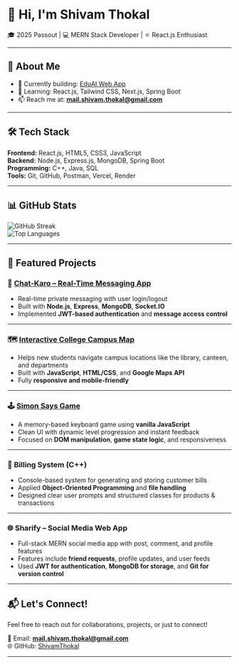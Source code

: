 <!--
**ShivamThokal/ShivamThokal** is a ✨ special ✨ repository because its `README.md` appears on your GitHub profile.
-->

# 👋 Hi, I'm Shivam Thokal

🎓 2025 Passout | 💻 MERN Stack Developer | ⚛️ React.js Enthusiast

---

## 🚀 About Me

- 🔭 Currently building: [EduAI Web App](#)
- 🌱 Learning: React.js, Tailwind CSS, Next.js, Spring Boot
- 📫 Reach me at: **mail.shivam.thokal@gmail.com**

---

## 🛠 Tech Stack

**Frontend:** React.js, HTML5, CSS3, JavaScript  
**Backend:** Node.js, Express.js, MongoDB, Spring Boot  
**Programming:** C++, Java, SQL  
**Tools:** Git, GitHub, Postman, Vercel, Render

---

## 📊 GitHub Stats

![GitHub Streak](https://streak-stats.demolab.com/?user=ShivamThokal&theme=tokyonight&hide_border=false)  
![Top Languages](https://github-readme-stats.vercel.app/api/top-langs/?username=ShivamThokal&layout=compact&theme=tokyonight)

---

## 🌟 Featured Projects

### 🔷 [Chat-Karo – Real-Time Messaging App](https://chat-karo-bmqk.onrender.com/)
- Real-time private messaging with user login/logout
- Built with **Node.js**, **Express**, **MongoDB**, **Socket.IO**
- Implemented **JWT-based authentication** and **message access control**

---

### 🗺️ [Interactive College Campus Map](https://interactive-college-campus-map.vercel.app/)
- Helps new students navigate campus locations like the library, canteen, and departments
- Built with **JavaScript**, **HTML/CSS**, and **Google Maps API**
- Fully **responsive and mobile-friendly**

---

### 🕹️ [Simon Says Game](https://simon-say-s-game-azure.vercel.app/)
- A memory-based keyboard game using **vanilla JavaScript**
- Clean UI with dynamic level progression and instant feedback
- Focused on **DOM manipulation**, **game state logic**, and responsiveness

---

### 🧾 Billing System (C++)
- Console-based system for generating and storing customer bills
- Applied **Object-Oriented Programming** and **file handling**
- Designed clear user prompts and structured classes for products & transactions

---

### 🌐 Sharify – Social Media Web App
- Full-stack MERN social media app with post, comment, and profile features
- Features include **friend requests**, profile updates, and user feeds
- Used **JWT for authentication**, **MongoDB for storage**, and **Git for version control**

---

## 📬 Let's Connect!

Feel free to reach out for collaborations, projects, or just to connect!

📧 Email: **mail.shivam.thokal@gmail.com**  
🌐 GitHub: [ShivamThokal](https://github.com/ShivamThokal)

---

